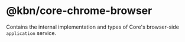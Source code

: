 # @kbn/core-chrome-browser

Contains the internal implementation and types of Core's browser-side `application` service.
